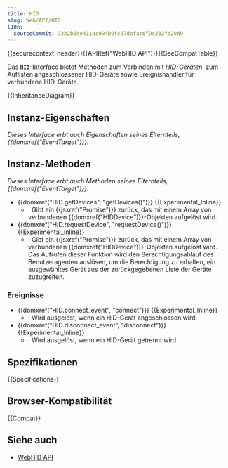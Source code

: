 ```yaml
---
title: HID
slug: Web/API/HID
l10n:
  sourceCommit: 73b2b6ee411ac094b9fc57dafac6f9c232fc20d9
---
```


{{securecontext_header}}{{APIRef("WebHID API")}}{{SeeCompatTable}}

Das **`HID`**-Interface bietet Methoden zum Verbinden mit _HID-Geräten_, zum Auflisten angeschlossener HID-Geräte sowie Ereignishandler für verbundene HID-Geräte.

{{InheritanceDiagram}}

## Instanz-Eigenschaften

_Dieses Interface erbt auch Eigenschaften seines Elternteils, {{domxref("EventTarget")}}._

## Instanz-Methoden

_Dieses Interface erbt auch Methoden seines Elternteils, {{domxref("EventTarget")}}._

- {{domxref("HID.getDevices", "getDevices()")}} {{Experimental_Inline}}
  - : Gibt ein {{jsxref("Promise")}} zurück, das mit einem Array von verbundenen {{domxref("HIDDevice")}}-Objekten aufgelöst wird.
- {{domxref("HID.requestDevice", "requestDevice()")}} {{Experimental_Inline}}
  - : Gibt ein {{jsxref("Promise")}} zurück, das mit einem Array von verbundenen {{domxref("HIDDevice")}}-Objekten aufgelöst wird. Das Aufrufen dieser Funktion wird den Berechtigungsablauf des Benutzeragenten auslösen, um die Berechtigung zu erhalten, ein ausgewähltes Gerät aus der zurückgegebenen Liste der Geräte zuzugreifen.

### Ereignisse

- {{domxref("HID.connect_event", "connect")}} {{Experimental_Inline}}
  - : Wird ausgelöst, wenn ein HID-Gerät angeschlossen wird.
- {{domxref("HID.disconnect_event", "disconnect")}} {{Experimental_Inline}}
  - : Wird ausgelöst, wenn ein HID-Gerät getrennt wird.

## Spezifikationen

{{Specifications}}

## Browser-Kompatibilität

{{Compat}}

## Siehe auch

- [WebHID API](/de/docs/Web/API/WebHID_API)

